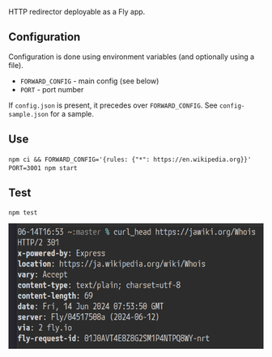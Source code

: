 HTTP redirector deployable as a Fly app.

## Configuration

Configuration is done using environment variables (and optionally using a file).

- `FORWARD_CONFIG` - main config (see below)
- `PORT` - port number

If `config.json` is present, it precedes over `FORWARD_CONFIG`. See `config-sample.json` for a sample.

## Use

`npm ci && FORWARD_CONFIG='{rules: {"*": https://en.wikipedia.org}}' PORT=3001 npm start`

## Test

`npm test`

![screenshot](screenshot.png)
